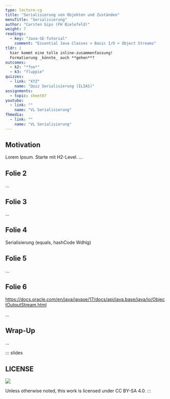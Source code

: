 ```yaml
---
type: lecture-cg
title: "Serialisierung von Objekten und Zuständen"
menuTitle: "Serialisierung"
author: "Carsten Gips (FH Bielefeld)"
weight: 7
readings:
  - key: "Java-SE-Tutorial"
    comment: "Essential Java Classes > Basic I/O > Object Streams"
tldr: |
  hier kommt eine tolle inline-zusammenfassung!
  Formatierung _könnte_ auch **gehen**?
outcomes:
  - k2: "*foo*"
  - k3: "fluppie"
quizzes:
  - link: "XYZ"
    name: "Quiz Serialisierung (ILIAS)"
assignments:
  - topic: sheet07
youtube:
  - link: ""
    name: "VL Serialisierung"
fhmedia:
  - link: ""
    name: "VL Serialisierung"
---
```



## Motivation
Lorem Ipsum. Starte mit H2-Level.
...

## Folie 2
...

## Folie 3
...

## Folie 4

Serialisierung (equals, hashCode Wdhlg)


## Folie 5
...

## Folie 6

https://docs.oracle.com/en/java/javase/17/docs/api/java.base/java/io/ObjectOutputStream.html

...

## Wrap-Up
...







<!-- DO NOT REMOVE - THIS IS A LAST SLIDE TO INDICATE THE LICENSE AND POSSIBLE EXCEPTIONS (IMAGES, ...). -->
::: slides
## LICENSE
![](https://licensebuttons.net/l/by-sa/4.0/88x31.png)

Unless otherwise noted, this work is licensed under CC BY-SA 4.0.
:::
